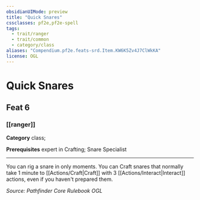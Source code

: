 ```yaml
---
obsidianUIMode: preview
title: "Quick Snares"
cssclasses: pf2e,pf2e-spell
tags:
  - trait/ranger
  - trait/common
  - category/class
aliases: "Compendium.pf2e.feats-srd.Item.KW6K5Zv4J7ClWkKA"
license: OGL
---
```

# Quick Snares
## Feat 6
### [[ranger]]

**Category** class; 



**Prerequisites** expert in Crafting; Snare Specialist
* * *
You can rig a snare in only moments. You can Craft snares that normally take 1 minute to [[Actions/Craft|Craft]] with 3 [[Actions/Interact|Interact]] actions, even if you haven't prepared them.

*Source: Pathfinder Core Rulebook*
*OGL*
